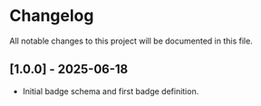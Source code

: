 # Changelog

All notable changes to this project will be documented in this file.

## [1.0.0] - 2025-06-18
- Initial badge schema and first badge definition.

